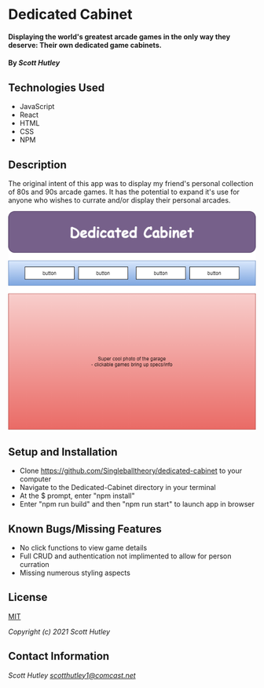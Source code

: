 # Dedicated Cabinet

#### Displaying the world's greatest arcade games in the only way they deserve:  Their own dedicated game cabinets.

#### By _**Scott Hutley**_

## Technologies Used

* JavaScript
* React
* HTML
* CSS
* NPM

## Description

The original intent of this app was to display my friend's personal collection of 80s and 90s arcade games. It has the potential to expand it's use for anyone who wishes to currate and/or display their personal arcades. 

![Installation](installation.drawio.png)

## Setup and Installation

* Clone https://github.com/Singleballtheory/dedicated-cabinet to your computer
* Navigate to the Dedicated-Cabinet directory in your terminal
* At the $ prompt, enter "npm install"
* Enter "npm run build" and then "npm run start" to launch app in browser

## Known Bugs/Missing Features

* No click functions to view game details
* Full CRUD and authentication not implimented to allow for person curration
* Missing numerous styling aspects

## License

[MIT](https://opensource.org/licenses/MIT)

_Copyright (c) 2021 Scott Hutley_

## Contact Information

_Scott Hutley <scotthutley1@comcast.net>_
